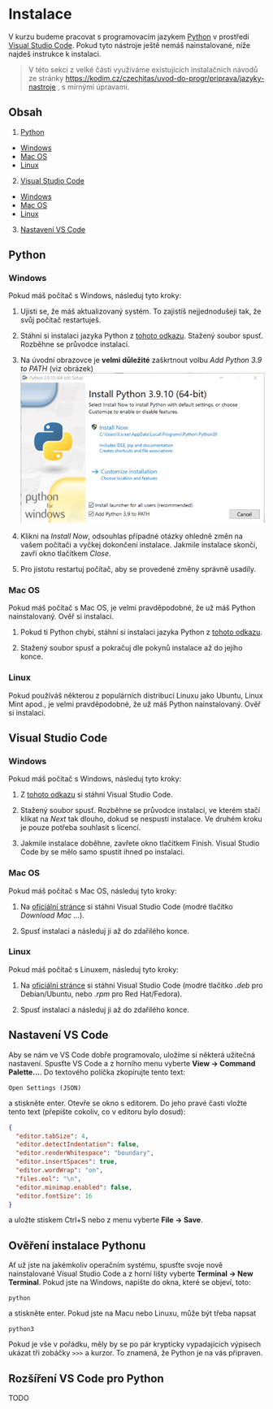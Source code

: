 # Instalace
V kurzu budeme pracovat s programovacím jazykem [Python](https://www.python.org/) v prostředí [Visual Studio Code](https://code.visualstudio.com/). Pokud tyto nástroje ještě nemáš nainstalované, níže najdeš instrukce k instalaci.

> V této sekci z velké části využíváme existujících instalačních návodů ze stránky https://kodim.cz/czechitas/uvod-do-progr/priprava/jazyky-nastroje , s mírnými úpravami.

## Obsah
1. [Python](#python)
  - [Windows](#windows)
  - [Mac OS](#mac-os)
  - [Linux](#linux)

2. [Visual Studio Code](#visual-studio-code)
  - [Windows](#windows)
  - [Mac OS](#mac-os)
  - [Linux](#linux)

3. [Nastavení VS Code](#nastaven%C3%AD-vs-code)

## Python
### Windows
Pokud máš počítač s Windows, následuj tyto kroky:

1. Ujisti se, že máš aktualizovaný systém. To zajistíš nejjednodušeji tak, že svůj počítač restartuješ.

2. Stáhni si instalaci jazyka Python z [tohoto odkazu](https://www.python.org/ftp/python/3.9.10/python-3.9.10-amd64.exe). Stažený soubor spusť. Rozběhne se průvodce instalací.

3. Na úvodní obrazovce je **velmi důležité** zaškrtnout volbu *Add Python 3.9 to PATH* (viz obrázek)
![Instalace](img/python-instalace-win.jpeg)

4. Klikni na *Install Now*, odsouhlas případné otázky ohledně změn na vašem počítači a vyčkej dokončení instalace. Jakmile instalace skončí, zavři okno tlačítkem *Close*.

5. Pro jistotu restartuj počítač, aby se provedené změny správně usadily.

### Mac OS
Pokud máš počítač s Mac OS, je velmi pravděpodobné, že už máš Python nainstalovaný. Ověř si instalaci.

1. Pokud ti Python chybí, stáhní si instalaci jazyka Python z [tohoto odkazu](https://www.python.org/ftp/python/3.9.10/python-3.9.10-macos11.pkg).

2. Stažený soubor spusť a pokračuj dle pokynů instalace až do jejího konce.

### Linux
Pokud používáš některou z populárních distribucí Linuxu jako Ubuntu, Linux Mint apod., je velmi pravděpodobné, že už máš Python nainstalovaný. Ověř si instalaci.

## Visual Studio Code
### Windows
Pokud máš počítač s Windows, následuj tyto kroky:

1. Z [tohoto odkazu](https://aka.ms/win32-x64-user-stable) si stáhni Visual Studio Code.

2. Stažený soubor spusť. Rozběhne se průvodce instalací, ve kterém stačí klikat na *Next* tak dlouho, dokud se nespustí instalace. Ve druhém kroku je pouze potřeba souhlasit s licencí.
    
3. Jakmile instalace doběhne, zavřete okno tlačítkem Finish. Visual Studio Code by se mělo samo spustit ihned po instalaci.

### Mac OS
Pokud máš počítač s Mac OS, následuj tyto kroky:

1. Na [oficiální stránce](https://code.visualstudio.com/) si stáhni Visual Studio Code (modré tlačítko *Download Mac ...*).

2. Spusť instalaci a následuj ji až do zdařilého konce.

### Linux
Pokud máš počítač s Linuxem, následuj tyto kroky:

1. Na [oficiální stránce](https://code.visualstudio.com/) si stáhni Visual Studio Code (modré tlačítko *.deb* pro Debian/Ubuntu, nebo *.rpm* pro Red Hat/Fedora).

2. Spusť instalaci a následuj ji až do zdařilého konce.

## Nastavení VS Code
Aby se nám ve VS Code dobře programovalo, uložíme si některá užitečná nastavení. Spusťte VS Code a z horního menu vyberte **View → Command Palette...**. Do textového políčka zkopírujte tento text:

```
Open Settings (JSON)
```
a stiskněte enter.
Otevře se okno s editorem. Do jeho pravé časti vložte tento text (přepište cokoliv, co v editoru bylo dosud):

```json
{
  "editor.tabSize": 4,
  "editor.detectIndentation": false,
  "editor.renderWhitespace": "boundary",
  "editor.insertSpaces": true,
  "editor.wordWrap": "on",
  "files.eol": "\n",
  "editor.minimap.enabled": false,
  "editor.fontSize": 16
}
```

a uložte stiskem Ctrl+S nebo z menu vyberte **File → Save**.

## Ověření instalace Pythonu
Ať už jste na jakémkoliv operačním systému, spusťte svoje nově nainstalované Visual Studio Code a z horní lišty vyberte **Terminal → New Terminal**. 
Pokud jste na Windows, napište do okna, které se objeví, toto:
```
python
```
a stiskněte enter. Pokud jste na Macu nebo Linuxu, může být třeba napsat
```
python3
```
Pokud je vše v pořádku, měly by se po pár krypticky vypadajících výpisech ukázat tři zobáčky `>>>` a kurzor. To znamená, že Python je na vás připraven.

## Rozšíření VS Code pro Python
TODO


